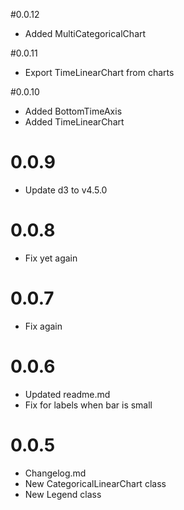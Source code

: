 #0.0.12
* Added MultiCategoricalChart

#0.0.11
* Export TimeLinearChart from charts

#0.0.10
* Added BottomTimeAxis
* Added TimeLinearChart

# 0.0.9
* Update d3 to v4.5.0

# 0.0.8
* Fix yet again

# 0.0.7
* Fix again

# 0.0.6
* Updated readme.md
* Fix for labels when bar is small

# 0.0.5
* Changelog.md
* New CategoricalLinearChart class
* New Legend class